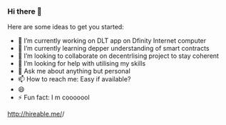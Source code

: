 ### Hi there 👋


Here are some ideas to get you started:

- 🔭 I’m currently working on DLT app on Dfinity Internet computer
- 🌱 I’m currently learning depper understanding of smart contracts
- 👯 I’m looking to collaborate on decentrlising project to stay coherent
- 🤔 I’m looking for help with utilising my skills
- 💬 Ask me about anything but personal
- 📫 How to reach me: Easy if available?
- 😄 
- ⚡ Fun fact: I m cooooool











http://hireable.me/<adylitto>/<style>
[![Is <adylitto> available for hire?](http://hireable.me/<adylitto>)](http://hireable.me/p/<adylitto>)
  
<a href="http://hireable.me/p/<adylitto>">
  <img src="http://hireable.me/<adylitto>" alt="Is <username> available for hire?" />
</a>
